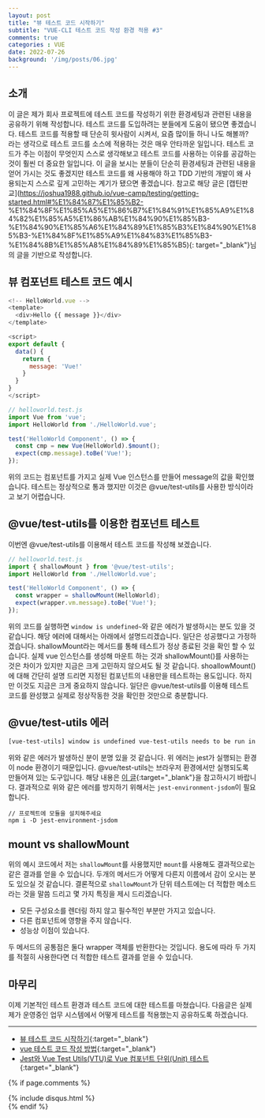 ```yaml
---
layout: post
title: "뷰 테스트 코드 시작하기"
subtitle: "VUE-CLI 테스트 코드 작성 환경 적용 #3"
comments: true
categories : VUE
date: 2022-07-26
background: '/img/posts/06.jpg'
---
```


## 소개
이 글은 제가 회사 프로젝트에 테스트 코드를 작성하기 위한 환경세팅과 관련된 내용을 공유하기 위해 작성합니다.
테스트 코드를 도입하려는 분들에게 도움이 됐으면 좋겠습니다.
테스트 코드를 적용할 때 단순히 윗사람이 시켜서, 요즘 많이들 하니 나도 해볼까? 라는 생각으로 테스트 코드를 소스에 적용하는 것은 매우 안타까운 일입니다.
테스트 코드가 주는 이점이 무엇인지 스스로 생각해보고 테스트 코드를 사용하는 이유를 공감하는 것이 훨씬 더 중요한 일입니다.
이 글을 보시는 분들이 단순히 환경세팅과 관련된 내용을 얻어 가시는 것도 좋겠지만 
테스트 코드를 왜 사용해야 하고 TDD 기반의 개발이 왜 사용되는지 스스로 깊게 고민하는 계기가 됐으면 좋겠습니다.
참고로 해당 글은 [캡틴판교](https://joshua1988.github.io/vue-camp/testing/getting-started.html#%E1%84%87%E1%85%B2-
%E1%84%8F%E1%85%A5%E1%86%B7%E1%84%91%E1%85%A9%E1%84%82%E1%85%A5%E1%86%AB%E1%84%90%E1%85%B3-
%E1%84%90%E1%85%A6%E1%84%89%E1%85%B3%E1%84%90%E1%85%B3-%E1%84%8F%E1%85%A9%E1%84%83%E1%85%B3-
%E1%84%8B%E1%85%A8%E1%84%89%E1%85%B5){: target="_blank"}님의 글을 기반으로 작성합니다.

## 뷰 컴포넌트 테스트 코드 예시
```javascript
<!-- HelloWorld.vue -->
<template>
  <div>Hello {{ message }}</div>
</template>

<script>
export default {
  data() {
    return {
      message: 'Vue!'
    }
  }
}
</script>
```

```javascript
// helloworld.test.js
import Vue from 'vue';
import HelloWorld from './HelloWorld.vue';

test('HelloWorld Component', () => {
  const cmp = new Vue(HelloWorld).$mount();
  expect(cmp.message).toBe('Vue!');
});
```
위의 코드는 컴포넌트를 가지고 실제 Vue 인스턴스를 만들어 message의 값을 확인했습니다.
테스트는 정상적으로 통과 했지만 이것은 @vue/test-utils를 사용한 방식이라고 보기 어렵습니다.

## @vue/test-utils를 이용한 컴포넌트 테스트
이번엔 @vue/test-utils를 이용해서 테스트 코드를 작성해 보겠습니다.
```javascript
// helloworld.test.js
import { shallowMount } from '@vue/test-utils';
import HelloWorld from './HelloWorld.vue';

test('HelloWorld Component', () => {
  const wrapper = shallowMount(HelloWorld);
  expect(wrapper.vm.message).toBe('Vue!');
});
```
위의 코드를 실행하면 `window is undefined~`와 같은 에러가 발생하시는 분도 있을 것 같습니다. 해당 에러에 대해서는 아래에서 설명드리겠습니다. 일단은 성공했다고 가정하겠습니다.
shallowMount라는 메서드를 통해 테스트가 정상 종료된 것을 확인 할 수 있습니다.
실제 vue 인스턴스를 생성해 마운트 하는 것과 shallowMount()를 사용하는 것은 차이가 있지만 지금은 크게 고민하지 않으셔도 될 것 같습니다.
shoallowMount()에 대해 간단히 설명 드리면 지정된 컴포넌트의 내용만을 테스트하는 용도입니다. 하지만 이것도 지금은 크게 중요하지 않습니다.
일단은 @vue/test-utils를 이용해 테스트 코드를 완성했고 실제로 정상작동한 것을 확인한 것만으로 충분합니다.

## @vue/test-utils 에러
```sh
[vue-test-utils] window is undefined vue-test-utils needs to be run in a browser environment ~
```
위와 같은 에러가 발생하신 분이 분명 있을 것 같습니다.
위 에러는 jest가 실행되는 환경이 node 환경이기 때문입니다.
@vue/test-utils는 브라우저 환경에서만 실행되도록 만들어져 있는 도구입니다.
해당 내용은 [이 글](https://jestjs.io/docs/configuration#testenvironment-string){:target="_blank"}을 참고하시기 바랍니다.
결과적으로 위와 같은 에러를 방지하기 위해서는 `jest-environment-jsdom`이 필요합니다.
```
// 프로젝트에 모듈을 설치해주세요
npm i -D jest-environment-jsdom
```

## mount vs shallowMount
위의 예시 코드에서 저는 `shallowMount`를 사용했지만 `mount`를 사용해도 결과적으로는 같은 결과를 얻을 수 있습니다.
두개의 메서드가 어떻게 다른지 이름에서 감이 오시는 분도 있으실 것 같습니다.
결론적으로 `shallowMount`가 단위 테스트에는 더 적합한 메소드라는 것을 말씀 드리고 몇 가지 특징을 제시 드리겠습니다.
- 모든 구성요소를 렌더링 하지 않고 필수적인 부분만 가지고 있습니다.
- 다른 컴포넌트에 영향을 주지 않습니다.
- 성능상 이점이 있습니다.

두 메서드의 공통점은 둘다 wrapper 객체를 반환한다는 것입니다.
용도에 따라 두 가지를 적절히 사용한다면 더 적합한 테스트 결과를 얻을 수 있습니다.

## 마무리
이제 기본적인 테스트 환경과 테스트 코드에 대한 테스트를 마쳤습니다.
다음글은 실제 제가 운영중인 업무 시스템에서 어떻게 테스트를 적용했는지 공유하도록 하겠습니다.


---
- [뷰 테스트 코드 시작하기](https://joshua1988.github.io/vue-camp/testing/getting-started.html#%E1%84%87%E1%85%B2-%E1%84%8F%E1%85%A5%E1%86%B7%E1%84%91%E1%85%A9%E1%84%82%E1%85%A5%E1%86%AB%E1%84%90%E1%85%B3-%E1%84%90%E1%85%A6%E1%84%89%E1%85%B3%E1%84%90%E1%85%B3-%E1%84%8F%E1%85%A9%E1%84%83%E1%85%B3-%E1%84%8B%E1%85%A8%E1%84%89%E1%85%B5){:target="_blank"}
- [vue 테스트 코드 작성 방법](https://pinokio0702.tistory.com/407){:target="_blank"}
- [Jest와 Vue Test Utils(VTU)로 Vue 컴포넌트 단위(Unit) 테스트](https://heropy.blog/2020/05/20/vue-test-with-jest/){:target="_blank"}

{% if page.comments %}
<div id="post-disqus" class="container">
{% include disqus.html %}
</div>
{% endif %}
